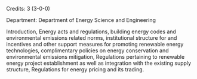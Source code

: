 Credits: 3 (3-0-0)

Department: Department of Energy Science and Engineering

Introduction, Energy acts and regulations, building energy codes and environmental emissions related norms, institutional structure for and incentives and other support measures for promoting renewable energy technologies, complimentary policies on energy conservation and environmental emissions mitigation, Regulations pertaining to renewable energy project establishment as well as integration with the existing supply structure, Regulations for energy pricing and its trading.